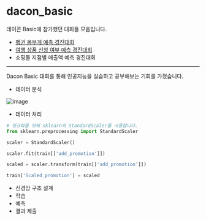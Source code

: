 # dacon_basic

데이콘 Basic에 참가했던 대회들 모음입니다.

- [펭귄 몸무게 예측 경진대회](https://dacon.io/competitions/official/235862/overview/description)
- [여행 상품 신청 여부 예측 경진대회](https://dacon.io/competitions/official/235959/overview/description)
- 쇼핑몰 지점별 매출액 예측 경진대회

---

Dacon Basic 대회를 통해 인공지능을 실습하고 공부해보는 기회를 가졌습니다.

- 데이터 분석

![image](https://user-images.githubusercontent.com/101409953/235389963-c3b4b3fb-b2ce-4184-b56d-1b04e158889f.png)

- 데이터 처리

```python
# 정규화를 위해 sklearn의 StandardScaler를 사용합니다.
from sklearn.preprocessing import StandardScaler

scaler = StandardScaler()

scaler.fit(train[['add_promotion']])

scaled = scaler.transform(train[['add_promotion']])

train['Scaled_promotion'] = scaled
```

- 신경망 구조 설계
- 학습
- 예측
- 결과 제출
